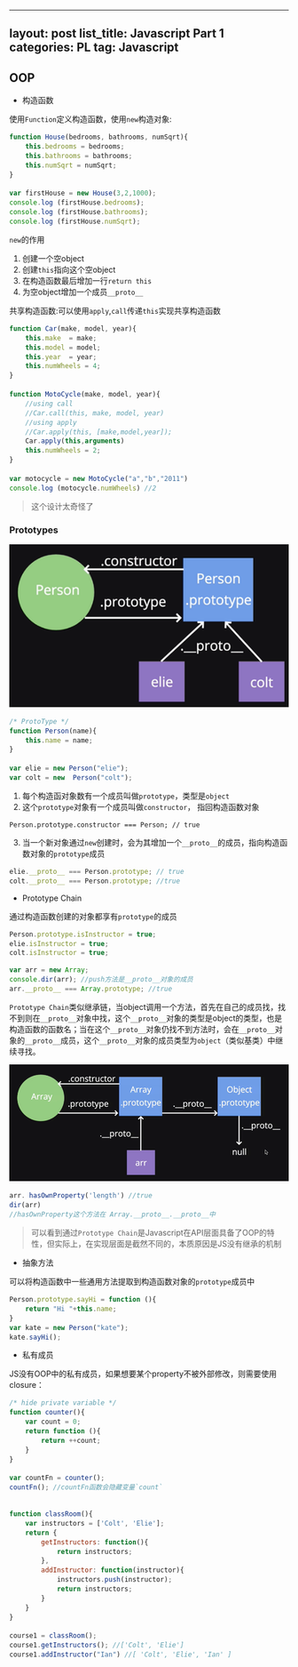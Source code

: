 
---
layout: post
list_title: Javascript Part 1 
categories: PL
tag: Javascript
---


## OOP

- 构造函数

使用`Function`定义构造函数，使用`new`构造对象:

```javascript
function House(bedrooms, bathrooms, numSqrt){
    this.bedrooms = bedrooms;
    this.bathrooms = bathrooms;
    this.numSqrt = numSqrt;
}

var firstHouse = new House(3,2,1000);
console.log (firstHouse.bedrooms);
console.log (firstHouse.bathrooms);
console.log (firstHouse.numSqrt);
```

`new`的作用

1. 创建一个空object
2. 创建`this`指向这个空object
3. 在构造函数最后增加一行`return this` 
4. 为空object增加一个成员`__proto__`

共享构造函数:可以使用`apply`,`call`传递`this`实现共享构造函数

```javascript
function Car(make, model, year){
    this.make  = make;
    this.model = model;
    this.year  = year;
    this.numWheels = 4;
}

function MotoCycle(make, model, year){
    //using call
    //Car.call(this, make, model, year)
    //using apply
    //Car.apply(this, [make,model,year]);
    Car.apply(this,arguments)
    this.numWheels = 2;
}

var motocycle = new MotoCycle("a","b","2011")
console.log (motocycle.numWheels) //2
```

> 这个设计太奇怪了

### Prototypes

![](/assets/images/2010/04/proto-1.png)

```javascript
/* ProtoType */
function Person(name){
    this.name = name;
} 

var elie = new Person("elie");
var colt = new  Person("colt");
```

1. 每个构造函对象数有一个成员叫做`prototype`，类型是`object`
2. 这个`prototype`对象有一个成员叫做`constructor`， 指回构造函数对象

```javasript
Person.prototype.constructor === Person; // true
```

3. 当一个新对象通过`new`创建时，会为其增加一个`__proto__`的成员，指向构造函数对象的`prototype`成员

```javascript
elie.__proto__ === Person.prototype; // true
colt.__proto__ === Person.prototype; //true 

```

- Prototype Chain

通过构造函数创建的对象都享有`prototype`的成员

```javascript
Person.prototype.isInstructor = true;
elie.isInstructor = true;
colt.isInstructor = true;
```

```javascript
var arr = new Array;
console.dir(arr); //push方法是__proto__对象的成员
arr.__proto__ === Array.prototype; //true

```

`Prototype Chain`类似继承链，当object调用一个方法，首先在自己的成员找，找不到则在`__proto__`对象中找，这个`__proto__`对象的类型是object的类型，也是构造函数的函数名；当在这个`__proto__`对象仍找不到方法时，会在`__proto__`对象的`__proto__`成员，这个`__proto__`对象的成员类型为`object`（类似基类）中继续寻找。

![](/assets/images/2010/04/proto-2.png)

```javascript
arr. hasOwnProperty('length') //true
dir(arr)
//hasOwnProperty这个方法在 Array.__proto__.__proto__中
```

> 可以看到通过`Prototype Chain`是Javascript在API层面具备了OOP的特性，但实际上，在实现层面是截然不同的，本质原因是JS没有继承的机制

- 抽象方法

可以将构造函数中一些通用方法提取到构造函数对象的`prototype`成员中

```javascript
Person.prototype.sayHi = function (){
    return "Hi "+this.name;
}
var kate = new Person("kate");
kate.sayHi();
```


- 私有成员

JS没有OOP中的私有成员，如果想要某个property不被外部修改，则需要使用closure：

```javascript
/* hide private variable */
function counter(){
    var count = 0;
    return function (){
        return ++count;
    }
}

var countFn = counter();
countFn(); //countFn函数会隐藏变量`count`
```

```javascript

function classRoom(){
    var instructors = ['Colt', 'Elie'];
    return {
        getInstructors: function(){
            return instructors;
        },
        addInstructor: function(instructor){
            instructors.push(instructor);
            return instructors;
        }
    }
}

course1 = classRoom();
course1.getInstructors(); //['Colt', 'Elie']
course1.addInstructor("Ian") //[ 'Colt', 'Elie', 'Ian' ]
```
